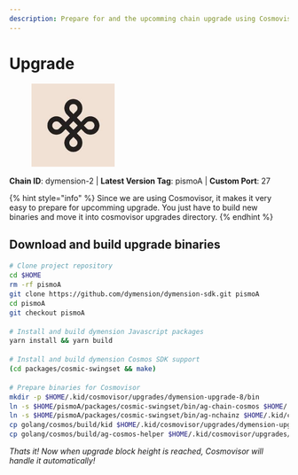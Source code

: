 ```yaml
---
description: Prepare for and the upcomming chain upgrade using Cosmovisor.
---
```


# Upgrade

<figure><img src="https://github.com/takeshi-val/Logo/raw/main/dymension.png" alt=""><figcaption></figcaption></figure>

**Chain ID**: dymension-2 | **Latest Version Tag**: pismoA | **Custom Port**: 27

{% hint style="info" %}
Since we are using Cosmovisor, it makes it very easy to prepare for upcomming upgrade. You just have to build new binaries and move it into cosmovisor upgrades directory.
{% endhint %}

## Download and build upgrade binaries

```bash
# Clone project repository
cd $HOME
rm -rf pismoA
git clone https://github.com/dymension/dymension-sdk.git pismoA
cd pismoA
git checkout pismoA

# Install and build dymension Javascript packages
yarn install && yarn build

# Install and build dymension Cosmos SDK support
(cd packages/cosmic-swingset && make)

# Prepare binaries for Cosmovisor
mkdir -p $HOME/.kid/cosmovisor/upgrades/dymension-upgrade-8/bin
ln -s $HOME/pismoA/packages/cosmic-swingset/bin/ag-chain-cosmos $HOME/.kid/cosmovisor/upgrades/dymension-upgrade-8/bin/ag-chain-cosmos
ln -s $HOME/pismoA/packages/cosmic-swingset/bin/ag-nchainz $HOME/.kid/cosmovisor/upgrades/dymension-upgrade-8/bin/ag-nchainz
cp golang/cosmos/build/kid $HOME/.kid/cosmovisor/upgrades/dymension-upgrade-8/bin/
cp golang/cosmos/build/ag-cosmos-helper $HOME/.kid/cosmovisor/upgrades/dymension-upgrade-8/bin/
```

_Thats it! Now when upgrade block height is reached, Cosmovisor will handle it automatically!_
